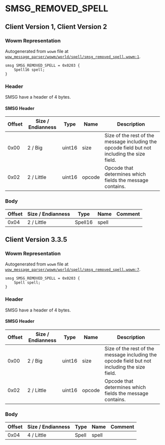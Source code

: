 # SMSG_REMOVED_SPELL

## Client Version 1, Client Version 2

### Wowm Representation

Autogenerated from `wowm` file at [`wow_message_parser/wowm/world/spell/smsg_removed_spell.wowm:1`](https://github.com/gtker/wow_messages/tree/main/wow_message_parser/wowm/world/spell/smsg_removed_spell.wowm#L1).
```rust,ignore
smsg SMSG_REMOVED_SPELL = 0x0203 {
    Spell16 spell;
}
```
### Header

SMSG have a header of 4 bytes.

#### SMSG Header

| Offset | Size / Endianness | Type   | Name   | Description |
| ------ | ----------------- | ------ | ------ | ----------- |
| 0x00   | 2 / Big           | uint16 | size   | Size of the rest of the message including the opcode field but not including the size field.|
| 0x02   | 2 / Little        | uint16 | opcode | Opcode that determines which fields the message contains.|

### Body

| Offset | Size / Endianness | Type | Name | Comment |
| ------ | ----------------- | ---- | ---- | ------- |
| 0x04 | 2 / Little | Spell16 | spell |  |

## Client Version 3.3.5

### Wowm Representation

Autogenerated from `wowm` file at [`wow_message_parser/wowm/world/spell/smsg_removed_spell.wowm:7`](https://github.com/gtker/wow_messages/tree/main/wow_message_parser/wowm/world/spell/smsg_removed_spell.wowm#L7).
```rust,ignore
smsg SMSG_REMOVED_SPELL = 0x0203 {
    Spell spell;
}
```
### Header

SMSG have a header of 4 bytes.

#### SMSG Header

| Offset | Size / Endianness | Type   | Name   | Description |
| ------ | ----------------- | ------ | ------ | ----------- |
| 0x00   | 2 / Big           | uint16 | size   | Size of the rest of the message including the opcode field but not including the size field.|
| 0x02   | 2 / Little        | uint16 | opcode | Opcode that determines which fields the message contains.|

### Body

| Offset | Size / Endianness | Type | Name | Comment |
| ------ | ----------------- | ---- | ---- | ------- |
| 0x04 | 4 / Little | Spell | spell |  |


